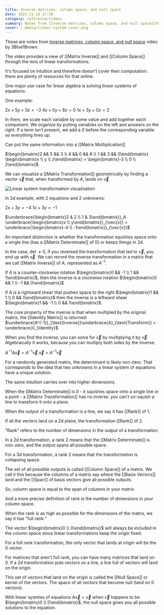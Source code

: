 ```yaml
---
title: Inverse matrices, column space, and null space
date: 2021-11-12 17:50
category: reference/videos
summary: Notes from [Inverse matrices, column space, and null space](https://www.youtube.com/watch?v=uQhTuRlWMxw) by 3Blue1Brown from the [Essence of linear algebra](https://www.youtube.com/playlist?list=PLZHQObOWTQDPD3MizzM2xVFitgF8hE_ab) series
cover: /_media/linear-system-cover.png
---
```


These are notes from [Inverse matrices, column space, and null space](https://www.youtube.com/watch?v=uQhTuRlWMxw) video by 3Blue1Brown.

The video provides a view of [[Matrix Inverse]] and [[Column Space]] through the lens of linear transformations.

It's focused on intuition and therefore doesn't cover their computation: there are plenty of resources for that online.

One major use case for linear algebra is solving *linear* systems of equations.

One example:

$2x + 5y + 3z = -3$
$4x + 0y + 8z = 0$
$1x + 3y + 0z = 2$

In them, we scale each variable by some value and add together each component. We organize by putting variables on the left and answers on the right. If a term isn't present, we add a 0 before the corresponding variable so everything lines up.

Can put the same information into a [[Matrix Multiplication]]

$\begin{bmatrix}2 && 5 && 3 \\ 4 && 0 && 8 \\ 1 && 3 && 0\end{bmatrix} \begin{bmatrix}x \\ y \\ z\end{bmatrix} = \begin{bmatrix}-3 \\ 0 \\ 2\end{bmatrix}$

We can visualize a [[Matrix Transformation]] geometrically by finding a vector $\vec{x}$ that, when transformed by $A$, lands on $\vec{v}$.

![Linear system transformation visualisation](/_media/linear-system-trans-visual.png)

In 2d example, with 2 equations and 2 unknowns:

$2x + 3y = -4$
$1x + 3y = -1$

$\underbrace{\begin{bmatrix}2 & 2 \\ 1 & 3\end{bmatrix}}_A  \underbrace{\begin{bmatrix}x \\ y\end{bmatrix}}_{\vec{x}} = \underbrace{\begin{bmatrix}-4 \\ -1\end{bmatrix}}_{\vec{v}}$

An important distinction is whether the transformation squishes space onto a single line (has a [[Matrix Determinate]] of 0) or keeps things in 2d.

In the case, $\det \ne 0$, if you reversed the transformation that led to $\vec{v}$, you end up with $\vec{x}$. We can record the reverse transformation in a matrix that we call [[Matrix Inverse]] of $A$, represented as $A^{-1}$.

If $A$ is a counter-clockwise rotation $\begin{bmatrix}0 && -1 \\ 1 && 1\end{bmatrix}$, then the inverse is a clockwise rotation $\begin{bmatrix}0 && 1 \\ -1 && 0\end{bmatrix}$

If $A$ is a rightward shear that pushes space to the right $\begin{bmatrix}1 && 1 \\ 0 && 1\end{bmatrix}$ then the inverse is a leftward shear $\begin{bmatrix}1 && -1 \\ 0 && 1\end{bmatrix}$.

The core property of the inverse is that when multipled by the original matrix, the [[Identity Matrix]] is returned: $\underbrace{A^{-1}}_{\text{Inverse}}\underbrace{A}_{\text{Transform}} = \underbrace{I}_{Identity}$

When you find the inverse, you can solve for $\vec{x}$ by multiplying it by $\vec{v}$. Algebraically it works, because you can multiply both sides by the inverse.

$A^{-1}A\vec{x} = A^{-1}\vec{v}$
$\vec{x} = A^{-1}\vec{v}$

For a randomly generated matrix, the determinant is likely non-zero. That corresponds to the idea that two unknowns in a linear system of equations have a unique solution.

The same intuition carries over into higher dimensions.

When the [[Matrix Determinate]] is 0 - it squishes space onto a single line or a point - a [[Matrix Transformation]] has no inverse: you can't un-squish a line to transform it onto a plane.

When the output of a transformation is a line, we say it has [[Rank]] of 1. 

If all the vectors land on a 2d plane, the transformation [[Rank]] of 2.

"Rank" refers to the number of dimensions in the output of a transformation.

In a 2d transformation, a rank 2 means that the [[Matrix Determinate]] is non-zero, and the output spans all possible space.

For a 3d transformation, a rank 2 means that the transformation is collapsing space.

The set of all possible outputs is called [[Column Space]] of a matrix. We call it this because the columns of a matrix say where the [[Basis Vectors]] land and the [[Span]] of basis vectors give all possible outputs.

So,  column space is equal to the span of columns in your matrix.

And a more precise definition of rank is the number of dimensions in your column space.

When the rank is as high as possible for the dimensions of the matrix, we say it has "full rank."

The vector $\begin{bmatrix}0 \\ 0\end{bmatrix}$ will always be included in the column space since linear transformations keep the origin fixed.

For a full rank transformation, the only vector that lands at origin will be the 0 vector.

For matrices that aren't full rank, you can have many matrices that land on 0. If a 2d transformation puts vectors on a line, a line full of vectors will land on the origin.

This set of vectors that land on the origin is called the [[Null Space]] or kernel of the vectors. The space of all vectors that become null (land on 0 vectors).

With linear sysmtes of equations $A\vec{x} = \vec{v}$ when $\vec{v}$ happens to be $\begin{bmatrix}0 \\ 0\end{bmatrix}$, the null space gives you all possible solutions to the equation.